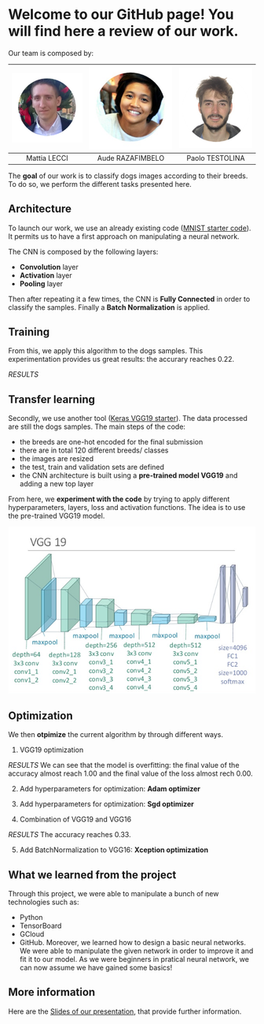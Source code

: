 # Welcome to our GitHub page! You will find here a review of our work.

Our team is composed by:

| ![Mattia image](https://github.com/auderaza/test/blob/master/mattia.png)| ![Aude image](https://github.com/telecombcn-dl/2017-dlai-team4/blob/master/images/aude.jpg) | ![Paolo image](https://github.com/auderaza/test/blob/master/paolo.png) |        
| :---: | :---: | :---: | 
| Mattia LECCI | Aude RAZAFIMBELO | Paolo TESTOLINA |

The **goal** of our work is to classify dogs images according to their breeds. To do so, we perform the different tasks presented here.


## Architecture

To launch our work, we use an already existing code ([MNIST starter code](https://github.com/yashk2810/MNIST-Keras/blob/master/Notebook/MNIST_keras_CNN-99.55%25.ipynb)). It permits us to have a first approach on manipulating a neural network. 

The CNN is composed by the following layers: 

* **Convolution** layer
* **Activation** layer
* **Pooling** layer

Then after repeating it a few times, the CNN is **Fully Connected** in order to classify the samples. Finally a **Batch Normalization** is applied.

## Training

From this, we apply this algorithm to the dogs samples. This experimentation provides us great results: the accurary reaches 0.22.

*RESULTS*

## Transfer learning

Secondly, we use another tool ([Keras VGG19 starter](https://www.kaggle.com/orangutan/keras-vgg19-starter/notebook)). The data processed are still the dogs samples. The main steps of the code:

* the breeds are one-hot encoded for the final submission 
* there are in total 120 different breeds/ classes
* the images are resized
* the test, train and validation sets are defined
* the CNN architecture is built using a **pre-trained model VGG19** and adding a new top layer

From here, we **experiment with the code** by trying to apply different hyperparameters, layers, loss and activation functions.
The idea is to use the pre-trained VGG19 model.

![VGG19 image](https://github.com/telecombcn-dl/2017-dlai-team4/blob/master/images/vgg19.png)  

## Optimization

 We then **otpimize** the current algorithm by through different ways.

1. VGG19 optimization

*RESULTS*
We can see that the model is overfitting: the final value of the accuracy almost reach 1.00 and the final value of the loss almost rech 0.00. 

2. Add hyperparameters for optimization: **Adam optimizer**

3. Add hyperparameters for optimization: **Sgd optimizer**

4. Combination of VGG19 and VGG16

*RESULTS*
The accuracy reaches 0.33.

5. Add BatchNormalization to VGG16: **Xception optimization**

## What we learned from the project

Through this project, we were able to manipulate a bunch of new technologies such as:
* Python
* TensorBoard
* GCloud
* GitHub.
Moreover, we learned how to design a basic neural networks. We were able to manipulate the given network in order to improve it and fit it to our model.
As we were beginners in pratical neural network, we can now assume we have gained some basics!

## More information

Here are the [Slides of our presentation](https://docs.google.com/presentation/d/1Ll6pUaIbTFKg-3NNc8YemHoBIV9hcGibhmGtIceK0Rc/edit?usp=sharing), that provide further information.
